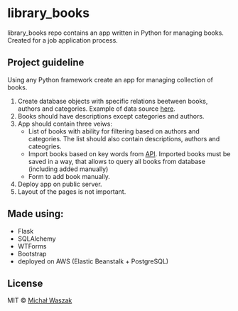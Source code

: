 # library_books 

library_books repo contains an app written in Python for managing books. Created for a job application process.

## Project guideline

Using any Python framework create an app for managing collection of books.
1. Create database objects with specific relations beetween books, authors and categories.
Example of data source [here](https://www.googleapis.com/books/v1/volumes?q=Hobbit).
2. Books should have descriptions except categories and authors.
3. App should contain three veiws:
    * List of books with ability for filtering based on authors and categories. The list should also contain descriptions, authors and cateogries.
    * Import books based on key words from [API](https://www.google.com/url?q=https://developers.google.com/books/docs/v1/using%23WorkingVolumes&). Imported books must be saved in a way, that allows to query all books from database (including added manually)
    * Form to add book manually.
4. Deploy app on public server.
5. Layout of the pages is not important.

## Made using:
  * Flask
  * SQLAlchemy
  * WTForms
  * Bootstrap
  * deployed on AWS (Elastic Beanstalk + PostgreSQL)

## License

MIT © [Michał Waszak](https://github.com/mihalw28)
